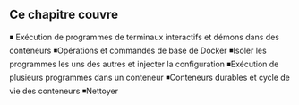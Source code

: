 ## Ce chapitre couvre 

◾ Exécution de programmes de terminaux interactifs et démons dans des conteneurs
◾Opérations et commandes de base de Docker
◾Isoler les programmes les uns des autres et injecter la configuration
◾Exécution de plusieurs programmes dans un conteneur
◾Conteneurs durables et cycle de vie des conteneurs
◾Nettoyer


